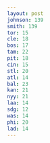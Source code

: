 ```yaml
---
layout: post
johnson: 139
smith: 139
tor: 15
cle: 18
bos: 17
tam: 22
pit: 18
cin: 15
stl: 20
atl: 14
bal: 23
kan: 21
nyy: 21
laa: 14
sdg: 12
was: 14
phi: 20
lad: 14
---
```

